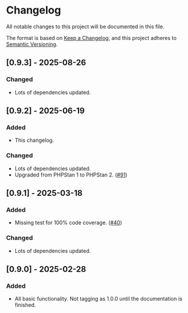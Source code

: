 # Changelog

All notable changes to this project will be documented in this file.

The format is based on [Keep a Changelog](https://keepachangelog.com/en/1.1.0/),
and this project adheres to
[Semantic Versioning](https://semver.org/spec/v2.0.0.html).

## [0.9.3] - 2025-08-26

### Changed

- Lots of dependencies updated.

## [0.9.2] - 2025-06-19

### Added

- This changelog.

### Changed

- Lots of dependencies updated.
- Upgraded from PHPStan 1 to PHPStan 2. ([#91](https://github.com/omnicolor/slack/pull/91))

## [0.9.1] - 2025-03-18

### Added

- Missing test for 100% code coverage. ([#40](https://github.com/omnicolor/slack/pull/40))

### Changed

- Lots of dependencies updated.

## [0.9.0] - 2025-02-28

### Added

- All basic functionality. Not tagging as 1.0.0 until the documentation is
  finished.
